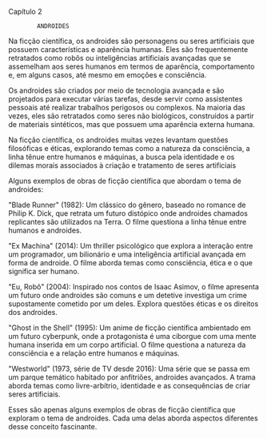 Capítulo 2

            ANDROIDES

 Na ficção científica, os androides são personagens ou seres artificiais que possuem características e aparência humanas. Eles são frequentemente retratados como robôs ou inteligências artificiais avançadas que se assemelham aos seres humanos em termos de aparência, comportamento e, em alguns casos, até mesmo em emoções e consciência.

Os androides são criados por meio de tecnologia avançada e são projetados para executar várias tarefas, desde servir como assistentes pessoais até realizar trabalhos perigosos ou complexos. Na maioria das vezes, eles são retratados como seres não biológicos, construídos a partir de materiais sintéticos, mas que possuem uma aparência externa humana.

Na ficção científica, os androides muitas vezes levantam questões filosóficas e éticas, explorando temas como a natureza da consciência, a linha tênue entre humanos e máquinas, a busca pela identidade e os dilemas morais associados à criação e tratamento de seres artificiais

Alguns exemplos de obras de ficção científica que abordam o tema de androides:

"Blade Runner" (1982): Um clássico do gênero, baseado no romance de Philip K. Dick, que retrata um futuro distópico onde androides chamados replicantes são utilizados na Terra. O filme questiona a linha tênue entre humanos e androides.

"Ex Machina" (2014): Um thriller psicológico que explora a interação entre um programador, um bilionário e uma inteligência artificial avançada em forma de androide. O filme aborda temas como consciência, ética e o que significa ser humano.

"Eu, Robô" (2004): Inspirado nos contos de Isaac Asimov, o filme apresenta um futuro onde androides são comuns e um detetive investiga um crime supostamente cometido por um deles. Explora questões éticas e os direitos dos androides.

"Ghost in the Shell" (1995): Um anime de ficção científica ambientado em um futuro cyberpunk, onde a protagonista é uma ciborgue com uma mente humana inserida em um corpo artificial. O filme questiona a natureza da consciência e a relação entre humanos e máquinas.

"Westworld" (1973, série de TV desde 2016): Uma série que se passa em um parque temático habitado por anfitriões, androides avançados. A trama aborda temas como livre-arbítrio, identidade e as consequências de criar seres artificiais.

Esses são apenas alguns exemplos de obras de ficção científica que exploram o tema de androides. Cada uma delas aborda aspectos diferentes desse conceito fascinante.